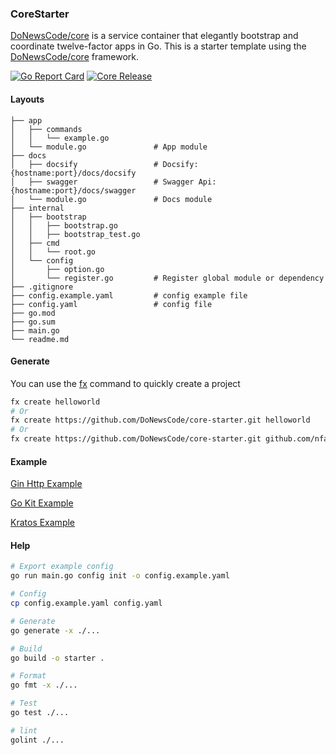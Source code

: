 ### CoreStarter

[DoNewsCode/core](https://github.com/DoNewsCode/core) is a service container that elegantly bootstrap and coordinate twelve-factor apps in Go.
This is a starter template using the [DoNewsCode/core](https://github.com/DoNewsCode/core) framework.

[![Go Report Card](https://goreportcard.com/badge/github.com/DoNewsCode/core-starter)](https://goreportcard.com/report/github.com/DoNewsCode/core-starter)
[![Core Release](https://img.shields.io/github/release/DoNewsCode/core.svg)](https://github.com/DoNewsCode/core/releases/latest)

#### Layouts

```
├── app
│   ├── commands
│   │   └── example.go
│   └── module.go               # App module
├── docs
│   ├── docsify                 # Docsify: {hostname:port}/docs/docsify
│   ├── swagger                 # Swagger Api: {hostname:port}/docs/swagger
│   └── module.go               # Docs module
├── internal
│   ├── bootstrap
│   │   ├── bootstrap.go
│   │   ├── bootstrap_test.go
│   ├── cmd
│   │   └── root.go
│   └── config
│       ├── option.go
│       └── register.go         # Register global module or dependency
├── .gitignore
├── config.example.yaml         # config example file
├── config.yaml                 # config file
├── go.mod
├── go.sum
├── main.go
└── readme.md
```

#### Generate

You can use the [fx](https://github.com/nfangxu/tools) command to quickly create a project

```bash
fx create helloworld
# Or
fx create https://github.com/DoNewsCode/core-starter.git helloworld
# Or
fx create https://github.com/DoNewsCode/core-starter.git github.com/nfangxu/helloworld
```

#### Example

[Gin Http Example](https://github.com/DoNewsCode/core-starter/tree/gin-http)

[Go Kit Example](https://github.com/DoNewsCode/core-starter/tree/go-kit)

[Kratos Example](https://github.com/DoNewsCode/core-starter/tree/kratos)

#### Help

```bash
# Export example config
go run main.go config init -o config.example.yaml

# Config
cp config.example.yaml config.yaml

# Generate
go generate -x ./...

# Build
go build -o starter .

# Format
go fmt -x ./...

# Test
go test ./...

# lint
golint ./...
```
